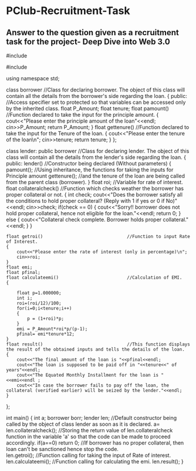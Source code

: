 # PClub-Recruitment-Task

## Answer to the question given as a recruitment task for the project- Deep Dive into Web 3.0


#include <iostream>
    
#include <string>

using namespace std;

class borrower                                   //Class for declaring borrower. The object of this class will contain all the details from the borrower's side regarding the loan.
{
    public:                                      //Access specifier set to protected so that variables can be accessed only by the inherited class.
    float P_Amount;
    float tenure;
    float pamount()                              //Function declared to take the input for the principle amount.
    {
        cout<<"Please enter the principle amount of the loan"<<endl;
        cin>>P_Amount;
        return P_Amount;
    }
    float gettenure()                            //Function declared to take the input for the Tenure of the loan.
    {
        cout<<"Please enter the tenure of the loan\n";
        cin>>tenure;
        return tenure;
    }
};

class lender: public borrower                    //Class for declaring lender. The object of this class will contain all the details from the lender's side regarding the loan.
{
    public:
    lender()                                     //Constructor being declared (Without parameters)
    {
        pamount();                               //Using inheritance, the functions for taking the inputs for Principle amount
        gettenure();                             //and the tenure of the loan are being called from the parent class (borrower). 
    }
    float roi;                                   //Variable for rate of interest.
    float collateralcheck()                      //Function which checks weather the borrower has proper collateral or not.
    {
        int check;
        cout<<"Does the borrower satisfy all the conditions to hold proper collateral? (Reply with 1 if yes or 0 if No)"<<endl;
        cin>>check;
        if(check == 0)
        {
            cout<<"Sorry!! borrower does not hold proper collateral, hence not eligible for the loan."<<endl;
            return 0;
        }
        else
        {
            cout<<"Collateral check complete. Borrower holds proper collateral."<<endl;
        }
    }

    float getroi()                                //Function to input Rate of Interest.
    {
        cout<<"Please enter the rate of interest (only in percentage)\n";
        cin>>roi;
    }
    float emi;
    float pfinal;
    float calculateemi()                          //Calculation of EMI.
    {

        float p=1.000000;
        int i;
        roi=(roi/12)/100;
        for(i=0;i<tenure;i++)
        {
            p = (1+roi)*p;
        }
        emi = P_Amount*roi*p/(p-1);
        pfinal= emi*tenure*12;
    }
    float result()                                //This function displays the result of the obtained inputs and tells the details of the loan. 
    {
        cout<<"The final amount of the loan is "<<pfinal<<endl;
        cout<<"The loan is supposed to be paid off in "<<tenure<<" of years"<<endl;
        cout<<"The Equated Monthly Installment for the loan is "<<emi<<endl ;
        cout<<"In case the borrower fails to pay off the loan, the collateral (verified earlier) will be seized by the lender."<<endl;
    }
};

int main()
{
    int a;
    borrower borr;
    lender len;                                   //Default constructor being called by the object of class lender as soon as it is declared.
    a= len.collateralcheck();                     //Storing the return value of len.collateralcheck function in the variable 'a' so that the code can be made to proceed accordingly.
    if(a==0) return 0;                            //If borrower has no proper collateral, then loan can't be sanctioned hence stop the code.                  
    len.getroi();                                 //Function calling for taking the input of Rate of interest.
    len.calculateemi();                           //Function calling for calculating the emi.
    len.result();
}
